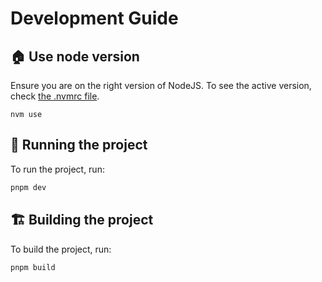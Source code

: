 # Development Guide

## 🏠 Use node version

Ensure you are on the right version of NodeJS. To see the active version, check [the .nvmrc file](../docs/.nvmrc).

```
nvm use
```

## 🏃 Running the project

To run the project, run:

```sh
pnpm dev
```

## 🏗️ Building the project

To build the project, run:

```sh
pnpm build
```

